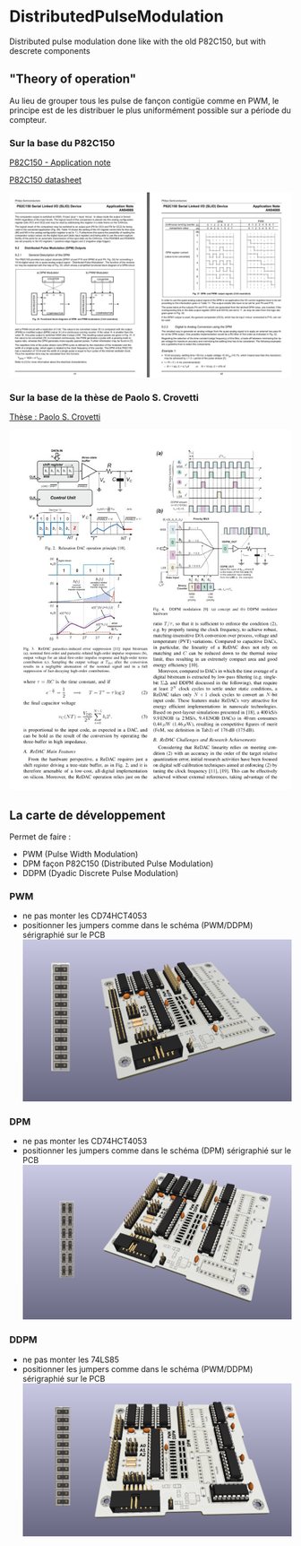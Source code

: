 # DistributedPulseModulation

Distributed pulse modulation done like with the old P82C150, but with descrete components

## "Theory of operation"

Au lieu de grouper tous les pulse de fançon contigüe comme en PWM, le principe est de les distribuer le plus uniformément possible sur a période du compteur.

### Sur la base du P82C150
[P82C150 - Application note](https://www.nxp.com/docs/en/application-note/AN94088.pdf)

[P82C150 datasheet](https://www.digchip.com/datasheets/parts/datasheet/364/P82C150AHT-pdf.php)

![DDPM-P82C150](./img/DDPM-P82C150.jpg)

### Sur la base de la thèse de Paolo S. Crovetti
[Thèse : Paolo S. Crovetti](https://www.researchgate.net/publication/309012492_All-Digital_High_Resolution_DA_Conversion_by_Dyadic_Digital_Pulse_Modulation)

![DDPM-SPDT-4bits-pattern](./img/DDPM-SPDT-4bits-pattern.jpg)


## La carte de développement

Permet de faire :
* PWM (Pulse Width Modulation)
* DPM façon P82C150 (Distributed Pulse Modulation)
* DDPM (Dyadic Discrete Pulse Modulation)

### PWM

* ne pas monter les CD74HCT4053
* positionner les jumpers comme dans le schéma (PWM/DDPM) sérigraphié sur le PCB
![P82C150_PWM](./img/P82C150_PWM.png)

### DPM

* ne pas monter les CD74HCT4053
* positionner les jumpers comme dans le schéma (DPM) sérigraphié sur le PCB
![P82C150_DPM](./img/P82C150_DPM.png)

### DDPM

* ne pas monter les 74LS85
* positionner les jumpers comme dans le schéma (PWM/DDPM) sérigraphié sur le PCB
![Dyadic_Discret_Pulse_Modulation](./img/Dyadic_Discret_Pulse_Modulation.png)